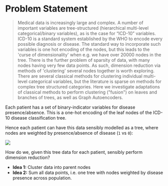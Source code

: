 # Problem Statement

> Medical data is increasingly large and complex. A number of important variables are tree-structured (hierarchical multi-level categorical/binary variables), as is the case for “ICD-10” variables. ICD-10 is a standard system established by the WHO to encode every possible diagnosis or disease. The standard way to incorporate such variables is one hot encoding of the nodes, but this leads to the 'curse of dimensionality' when e.g. we have over 20000 nodes in the tree. There is the further problem of sparsity of data, with many nodes having very few data points. As such, dimension reduction via methods of 'clustering' several nodes together is worth exploring. There are several classical methods for clustering individual multi-level categorical variables, but the literature is sparse on methods for complex tree structured categories. Here we investigate adaptations of classical methods to perform clustering ("fusion") on leaves and branches of trees, as well as Graph Autoencoders.

Each patient has a set of binary-indicator variables for disease presence/absence. This is a one-hot encoding of the leaf nodes of the ICD-10 disease classification tree.

Hence each patient can have this data sensibly modelled as a tree, where nodes are weighted by presence/absence of disease (`1` vs `0`):

![](https://ars.els-cdn.com/content/image/1-s2.0-S1532046414002639-gr1.jpg)

How do we, given this tree data for each patient, sensibly perform dimension reduction?

- **Idea 1:** Cluster data into parent nodes
- **Idea 2:** Sum all data points, i.e. one tree with nodes weighted by disease presence across population.
